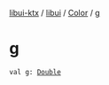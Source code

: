 [libui-ktx](../../index.md) / [libui](../index.md) / [Color](index.md) / [g](./g.md)

# g

`val g: `[`Double`](https://kotlinlang.org/api/latest/jvm/stdlib/kotlin/-double/index.html)